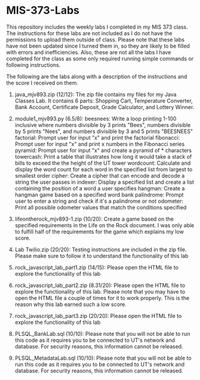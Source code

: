# MIS-373-Labs
This repository includes the weekly labs I completed in my MIS 373 class. 
The instructions for these labs are not included as I do not have the permissions to upload them outside of class.
Please note that these labs have not been updated since I turned them in, so they are likely to be filled with errors and inefficiencies. Also, these are not all the labs I have completed for the class as some only required running simple commands or following instructions.

The following are the labs along with a description of the instructions and the score I received on them.

1. java_mjv893.zip (12/12): 
  The zip file contains my files for my Java Classes Lab. It contains 6 parts: Shopping Cart, Temperature Converter, Bank Account,  Certificate Deposit, Grade Calculator, and Lottery Winner.

2. module1_mjv893.py (6.5/8): 
  beesnees: Write a loop printing 1-100 inclusive where numbers divisible by 3 prints "Bees", numbers divisible by 5 prints "Nees", and numbers divisible by 3 and 5 prints "BEESNEES"
  factorial: Prompt user for input "x" and print the factorial
  fibonacci: Prompt user for input "x" and print x numbers in the Fibonacci series
  pyramid: Prompt user for input "x" and create a pyramid of * characters
  towercash: Print a table that illustrates how long it would take a stack of bills to exceed the the height of the UT tower
  wordcount: Calculate and display the word count for each word in the specified list from largest to smallest order
  cipher: Create a cipher that can encode and decode a string the user passes in
  indexer: Display a specified list and create a list containing the position of a word a user specifies
  hangman: Create a hangman game based on a specified word bank
  palindrome: Prompt user to enter a string and check if it's a palindrome or not
  odometer: Print all possible odometer values that match the conditions specified
  
 3. lifeontherock_mjv893-1.zip (10/20):
  Create a game based on the specified requirements in the Life on the Rock document. I was only able to fulfill half of the requirements for the game which explains my low score.
 
 4. Lab Twilio.zip (20/20):
  Testing instructions are included in the zip file. Please make sure to follow it to understand the functionality of this lab
  
 5. rock_javascript_lab_part1.zip (14/15):
  Please open the HTML file to explore the functionality of this lab
  
 6. rock_javascript_lab_part2.zip (8.31/20):
   Please open the HTML file to explore the functionality of this lab. Please note that you may have to open the HTML file a couple of times for it to work properly. This is the reason why this lab earned such a low score.

 7. rock_javascript_lab_part3.zip (20/20):
  Please open the HTML file to explore the functionality of this lab
 
 8. PLSQL_BankLab.sql (10/10):
  Please note that you will not be able to run this code as it requires you to be connected to UT's network and database. For security reasons, this information cannot be released.
  
 9. PLSQL_MetadataLab.sql (10/10):
   Please note that you will not be able to run this code as it requires you to be connected to UT's network and database. For security reasons, this information cannot be released.

